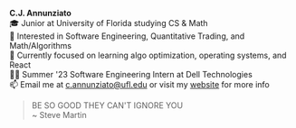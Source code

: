 **C.J. Annunziato**<br>
🎓 Junior at University of Florida studying CS & Math<br>
👀 Interested in Software Engineering, Quantitative Trading, and Math/Algorithms<br>
🌱 Currently focused on learning algo optimization, operating systems, and React<br>
👨‍💻 Summer '23 Software Engineering Intern at Dell Technologies<br>
📫 Email me at c.annunziato@ufl.edu or visit my [website](https://www.cjannunziato.com/) for more info<br>
> BE SO GOOD THEY CAN'T IGNORE YOU<br>
~ Steve Martin


<!---
cjannun/cjannun is a ✨ special ✨ repository because its `README.md` (this file) appears on your GitHub profile.
You can click the Preview link to take a look at your changes.
--->
